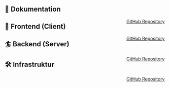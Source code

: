 ## 📓 Dokumentation

<a href="https://github.com/epj-adit/documentation" class="inline-button github-button" style="float: right;"><span>GitHub Repository</span></a>


## 🌠 Frontend (Client)

<a href="https://github.com/epj-adit/frontend" class="inline-button github-button" style="float: right;"><span>GitHub Repository</span></a>


## 🏄 Backend (Server)

<a href="https://github.com/epj-adit/backend" class="inline-button github-button" style="float: right;"><span>GitHub Repository</span></a>


## 🛠️ Infrastruktur

<a href="https://github.com/epj-adit/infrastructure" class="inline-button github-button" style="float: right;"><span>GitHub Repository</span></a>


